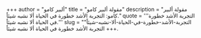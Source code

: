+++
author = "ألبير كامو"
title = "مقولة ألبير كامو"
description = "مقولة ألبير كامو: التجربة الأشد خطورة في الحياة ألا نشبه شيئاً."
quote = '''التجربة الأشد خطورة في الحياة ألا نشبه شيئاً.'''
slug = "التجربة-الأشد-خطورة-في-الحياة-ألا-نشبه-شيئاً"
+++
التجربة الأشد خطورة في الحياة ألا نشبه شيئاً.
